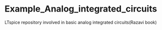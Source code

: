 # Example_Analog_integrated_circuits
LTspice repository involved in basic analog integrated circuits(Razavi book)
